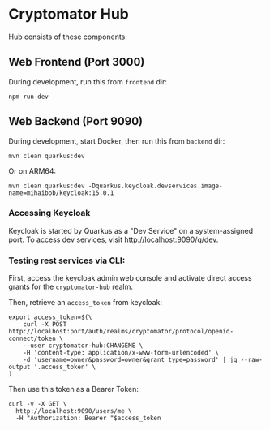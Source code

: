 # Cryptomator Hub

Hub consists of these components:

## Web Frontend (Port 3000)

During development, run this from `frontend` dir:

```shell
npm run dev
```

## Web Backend (Port 9090)

During development, start Docker, then run this from `backend` dir:

```shell
mvn clean quarkus:dev
```

Or on ARM64:

```shell
mvn clean quarkus:dev -Dquarkus.keycloak.devservices.image-name=mihaibob/keycloak:15.0.1
```

### Accessing Keycloak

Keycloak is started by Quarkus as a "Dev Service" on a system-assigned port. To access dev services, visit [http://localhost:9090/q/dev](http://localhost:9090/q/dev).

### Testing rest services via CLI:

First, access the keycloak admin web console and activate direct access grants for the `cryptomator-hub` realm.

Then, retrieve an `access_token` from keycloak:

```
export access_token=$(\
    curl -X POST http://localhost:port/auth/realms/cryptomator/protocol/openid-connect/token \
    --user cryptomator-hub:CHANGEME \
    -H 'content-type: application/x-www-form-urlencoded' \
    -d 'username=owner&password=owner&grant_type=password' | jq --raw-output '.access_token' \
)
```

Then use this token as a Bearer Token:

```shell
curl -v -X GET \
  http://localhost:9090/users/me \
  -H "Authorization: Bearer "$access_token
```
